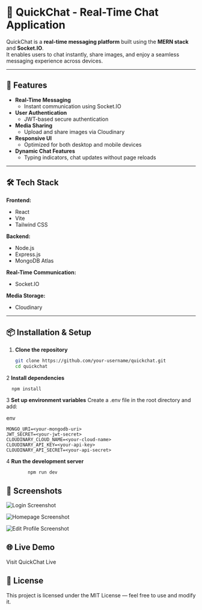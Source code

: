 # 💬 QuickChat - Real-Time Chat Application

QuickChat is a **real-time messaging platform** built using the **MERN stack** and **Socket.IO**.  
It enables users to chat instantly, share images, and enjoy a seamless messaging experience across devices.

---

## 🚀 Features

- **Real-Time Messaging**
  - Instant communication using Socket.IO
- **User Authentication**
  - JWT-based secure authentication
- **Media Sharing**
  - Upload and share images via Cloudinary
- **Responsive UI**
  - Optimized for both desktop and mobile devices
- **Dynamic Chat Features**
  - Typing indicators, chat updates without page reloads

---

## 🛠️ Tech Stack

**Frontend:**
- React
- Vite
- Tailwind CSS

**Backend:**
- Node.js
- Express.js
- MongoDB Atlas

**Real-Time Communication:**
- Socket.IO

**Media Storage:**
- Cloudinary

---

## 📦 Installation & Setup

1. **Clone the repository**
   ```bash
   git clone https://github.com/your-username/quickchat.git
   cd quickchat
2 **Install dependencies**

      npm install

3 **Set up environment variables**
Create a .env file in the root directory and add:

env

    MONGO_URI=<your-mongodb-uri>
    JWT_SECRET=<your-jwt-secret>
    CLOUDINARY_CLOUD_NAME=<your-cloud-name>
    CLOUDINARY_API_KEY=<your-api-key>
    CLOUDINARY_API_SECRET=<your-api-secret>

4 **Run the development server**

            npm run dev


## 📸 Screenshots

![Login Screenshot](./screenshots/Screenshot%202025-08-14%20at%2016.56.41.png)

![Homepage Screenshot](./screenshots/Screenshot%202025-08-14%20at%2015.45.27.png)

![Edit Profile Screenshot](./screenshots/Screenshot%202025-08-14%20at%2016.55.54.png)

## 🌐 Live Demo
  Visit QuickChat Live

## 📜 License
This project is licensed under the MIT License — feel free to use and modify it.